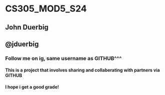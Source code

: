 # CS305_MOD5_S24
## John Duerbig
## @jduerbig
### Follow me on ig, same username as GITHUB^^^
#### This is a project that involves sharing and collaberating with partners via GITHUB
#### I hope i get a good grade!

